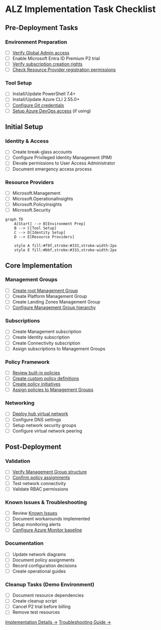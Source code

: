# ALZ Implementation Task Checklist

## Pre-Deployment Tasks
### Environment Preparation
- [ ] [Verify Global Admin access](https://azure.github.io/Azure-Landing-Zones/accelerator/userguide/#prerequisites)
- [ ] Enable Microsoft Entra ID Premium P2 trial
- [ ] [Verify subscription creation rights](https://azure.github.io/Azure-Landing-Zones/accelerator/userguide/#prerequisites)
- [ ] [Check Resource Provider registration permissions](https://azure.github.io/Azure-Landing-Zones/accelerator/userguide/#prerequisites)

### Tool Setup
- [ ] Install/Update PowerShell 7.4+
- [ ] Install/Update Azure CLI 2.55.0+
- [ ] [Configure Git credentials](https://github.com/Azure/ALZ-Bicep/wiki/ConsumerGuide)
- [ ] [Setup Azure DevOps access](https://github.com/Azure/ALZ-Bicep/wiki/PipelinesADO) (if using)

## Initial Setup
### Identity & Access
- [ ] Create break-glass accounts
- [ ] Configure Privileged Identity Management (PIM)
- [ ] Elevate permissions to User Access Administrator
- [ ] Document emergency access process

### Resource Providers
- [ ] Microsoft.Management
- [ ] Microsoft.OperationalInsights
- [ ] Microsoft.PolicyInsights
- [ ] Microsoft.Security

```mermaid
graph TD
    A[Start] --> B[Environment Prep]
    B --> C[Tool Setup]
    C --> D[Identity Setup]
    D --> E[Resource Providers]
    
    style A fill:#f9f,stroke:#333,stroke-width:2px
    style E fill:#bbf,stroke:#333,stroke-width:2px
```

## Core Implementation
### Management Groups
- [ ] [Create root Management Group](https://azure.github.io/Azure-Landing-Zones/accelerator/userguide/#management-group-hierarchy)
- [ ] Create Platform Management Group
- [ ] Create Landing Zones Management Group
- [ ] [Configure Management Group hierarchy](https://azure.github.io/Azure-Landing-Zones/accelerator/userguide/#management-group-hierarchy)

### Subscriptions
- [ ] Create Management subscription
- [ ] Create Identity subscription
- [ ] Create Connectivity subscription
- [ ] Assign subscriptions to Management Groups

### Policy Framework
- [ ] [Review built-in policies](https://github.com/Azure/ALZ-Bicep/wiki/AddingPolicyDefs)
- [ ] [Create custom policy definitions](https://github.com/Azure/ALZ-Bicep/wiki/AddingPolicyDefs)
- [ ] [Create policy initiatives](https://github.com/Azure/ALZ-Bicep/wiki/PolicyDeepDive)
- [ ] [Assign policies to Management Groups](https://github.com/Azure/ALZ-Bicep/wiki/AssigningPolicies)

### Networking
- [ ] [Deploy hub virtual network](https://github.com/Azure/ALZ-Bicep/wiki/DeploymentFlowHS)
- [ ] Configure DNS settings
- [ ] Setup network security groups
- [ ] Configure virtual network peering

## Post-Deployment
### Validation
- [ ] [Verify Management Group structure](https://azure.github.io/Azure-Landing-Zones/accelerator/userguide/#validate-deployment)
- [ ] [Confirm policy assignments](https://azure.github.io/Azure-Landing-Zones/accelerator/userguide/#validate-deployment)
- [ ] Test network connectivity
- [ ] Validate RBAC permissions

### Known Issues & Troubleshooting
- [ ] Review [Known Issues](https://github.com/Azure/ALZ-Bicep/wiki/KnownIssues)
- [ ] Document workarounds implemented
- [ ] Setup monitoring alerts
- [ ] [Configure Azure Monitor baseline](https://github.com/Azure/ALZ-Bicep/wiki/AzureMonitorBaselineAlerts)

### Documentation
- [ ] Update network diagrams
- [ ] Document policy assignments
- [ ] Record configuration decisions
- [ ] Create operational guides

### Cleanup Tasks (Demo Environment)
- [ ] Document resource dependencies
- [ ] Create cleanup script
- [ ] Cancel P2 trial before billing
- [ ] Remove test resources

[Implementation Details →](./implementation/index.md)
[Troubleshooting Guide →](./troubleshooting.md) 